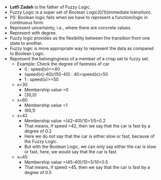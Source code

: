 - **Lotfi Zadeh** is the father of Fuzzy Logic.
- Fuzzy Logic is a super set of Boolean Logic(0/1)(immediate transition).
- PS: Boolean logic fails when we have to represent a function/logic in continuous form.
- Represent uncertainty, i.e., where there are concrete values.
- Represent with degree.
- Fuzzy logic provides us the flexibility between the transition from one state to another.
- Fuzzy logic is more appropriate way to represent the data as compared to Boolean Logic.
- Represent the belongingness of a member of a crisp set to fuzzy set.
  * Example: Check the degree of fastness of car
    * 0                     : speed(x)<=40
    * (speed(x)-40)/(50-40) : 40<speed(x)<50
    * 1                     : speed(x)>=50
  * x=30
    * Membership value =0
    * (30,0)
  * x=60
    * Membership value =1
    * (60,1)
  * x=42
    * Membership value =(42-40)/10=1/5=0.2
    * That means, if speed =42, then we say that the car is fast by a degree of 0.2
    * Here we do not say that the car is either slow or fast, because of the Fuzzy Logic.
    * But with the Boolean Logic, we can only say either the car is slow or fast, here, we would say that the car is fast.
  * x=45
    * Membership value =(45-40)/10=5/10=0.5
    * That means, if speed =45, then we say that the car is fast by a degree of 0.5
  
